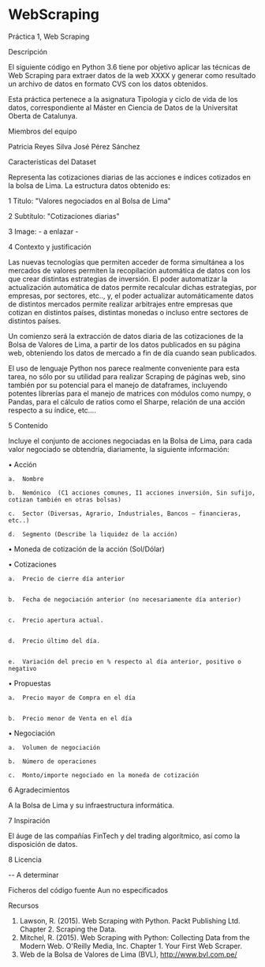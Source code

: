 # WebScraping
Práctica 1, Web Scraping

Descripción

El siguiente código en Python 3.6 tiene por objetivo aplicar las técnicas de Web Scraping para extraer datos de la web XXXX y generar como resultado un archivo de datos en formato CVS con los datos obtenidos.  

Esta práctica pertenece a la asignatura Tipología y ciclo de vida de los datos, correspondiente al Máster en Ciencia de Datos de la Universitat Oberta de Catalunya. 

Miembros del equipo

Patricia Reyes Silva
José Pérez Sánchez




Características del Dataset

Representa las cotizaciones diarias de las acciones e índices cotizados en la bolsa de Lima. La estructura datos obtenido es:

1 Título: "Valores negociados en al Bolsa de Lima"

2 Subtítulo: "Cotizaciones diarias"

3 Image: - a enlazar -

4 Contexto y justificación

Las nuevas tecnologías que permiten acceder de forma simultánea a los mercados de valores permiten la recopilación automática de datos con los que crear distintas estrategias de inversión. El poder automatizar la actualización automática de datos permite recalcular dichas estrategias, por empresas, por sectores, etc.., y, el poder actualizar automáticamente datos de distintos mercados permite realizar arbitrajes entre empresas que cotizan en distintos países, distintas monedas o incluso entre sectores de distintos países.

Un comienzo será la extracción de datos diaria de las cotizaciones de la Bolsa de Valores de Lima, a partir de los datos publicados en su página web, obteniendo los datos de mercado a fin de día cuando sean publicados.

El uso de lenguaje Python nos parece realmente conveniente para esta tarea, no sólo por su utilidad para realizar Scraping de páginas web, sino también por su potencial para el manejo de dataframes, incluyendo potentes librerías para el manejo de matrices con módulos como numpy, o Pandas, para el cálculo de ratios como el Sharpe, relación de una acción respecto a su índice, etc….

5 Contenido

Incluye el conjunto de acciones negociadas en la Bolsa de Lima, para cada valor negociado se obtendría, diariamente, la siguiente información:

•	Acción

    a.	Nombre
    
    b.	Nemónico  (C1 acciones comunes,	I1 acciones inversión, Sin sufijo, cotizan también en otras bolsas)
        
    c.	Sector (Diversas, Agrario, Industriales, Bancos – financieras, etc..)        
                
    d.	Segmento (Describe la liquidez de la acción)
    
•	Moneda de cotización de la acción (Sol/Dólar)

•	Cotizaciones


    a.	Precio de cierre día anterior
    
    
    b.	Fecha de negociación anterior (no necesariamente día anterior)
    
    
    c.	Precio apertura actual.
    
    
    d.	Precio último del día.
    
    
    e.	Variación del precio en % respecto al día anterior, positivo o negativo
    
    

•	Propuestas



    a.	Precio mayor de Compra en el día
    
    
    b.	Precio menor de Venta en el día
    

•	Negociación

    a.	Volumen de negociación
    
    b.	Número de operaciones    
    
    c.	Monto/importe negociado en la moneda de cotización
    

6 Agradecimientos

A la Bolsa de Lima y su infraestructura informática.

7 Inspiración

El áuge de las compañías FinTech y del trading algorítmico, así como la disposición de datos. 

8 Licencia

-- A determinar

Ficheros del código fuente
Aun no especificados

Recursos
1.	Lawson, R. (2015). Web Scraping with Python. Packt Publishing Ltd. Chapter 2. Scraping the Data.
2.	Mitchel, R. (2015). Web Scraping with Python: Collecting Data from the Modern Web. O'Reilly Media, Inc. Chapter 1. Your First Web Scraper.
2.  Web de la Bolsa de Valores de Lima (BVL), http://www.bvl.com.pe/
